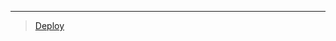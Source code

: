 
***

> [Deploy](https://dashboard.heroku.com/new?template=https://github.com/ravindu01manoj/Deploy-Sew-i)
